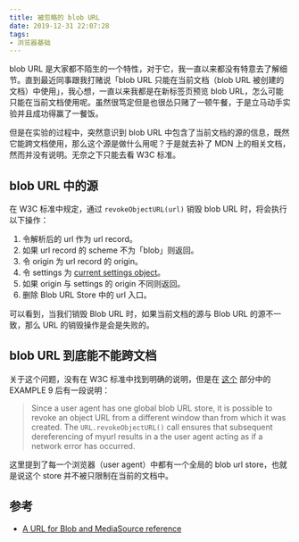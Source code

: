 ```yaml
---
title: 被忽略的 blob URL
date: 2019-12-31 22:07:28
tags:
- 浏览器基础
---
```

blob URL 是大家都不陌生的一个特性，对于它，我一直以来都没有特意去了解细节。直到最近同事跟我打赌说「blob URL 只能在当前文档（blob URL 被创建的文档）中使用」，我心想，一直以来我都是在新标签页预览 blob URL，怎么可能只能在当前文档使用呢。虽然很笃定但是也很怂只赌了一顿午餐，于是立马动手实验并且成功得赢了一餐饭。

但是在实验的过程中，突然意识到 blob URL 中包含了当前文档的源的信息，既然它能跨文档使用，那么这个源是做什么用呢？于是就去补了 MDN 上的相关文档，然而并没有说明。无奈之下只能去看 W3C 标准。

## blob URL 中的源

在 W3C 标准中规定，通过 `revokeObjectURL(url)` 销毁 blob URL 时，将会执行以下操作：

1. 令解析后的 url 作为 url record。
2. 如果 url record 的 scheme 不为「blob」则返回。
3. 令 origin 为 url record 的 origin。
4. 令 settings 为 [current settings object](https://html.spec.whatwg.org/multipage/webappapis.html#current-settings-object)。
5. 如果 origin 与 settings 的 origin 不同则返回。
6. 删除 Blob URL Store 中的 url 入口。

可以看到，当我们销毁 Blob URL 时，如果当前文档的源与 Blob URL 的源不一致，那么 URL 的销毁操作是会是失败的。

## blob URL 到底能不能跨文档

关于这个问题，没有在 W3C 标准中找到明确的说明，但是在 [这个](https://www.w3.org/TR/FileAPI/#creating-revoking) 部分中的 EXAMPLE 9 后有一段说明：

> Since a user agent has one global blob URL store, it is possible to revoke an object URL from a different window than from which it was created. The `URL.revokeObjectURL()` call ensures that subsequent dereferencing of myurl results in a the user agent acting as if a network error has occurred.

这里提到了每一个浏览器（user agent）中都有一个全局的 blob url store，也就是说这个 store 并不被只限制在当前的文档中。

## 参考

- [A URL for Blob and MediaSource reference](https://www.w3.org/TR/FileAPI/#url)